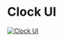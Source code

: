 # Clock UI

[![Clock UI](http://share.gifyoutube.com/KzB6Gb.gif)](https://www.youtube.com/watch?v=ek1j272iAmc)

